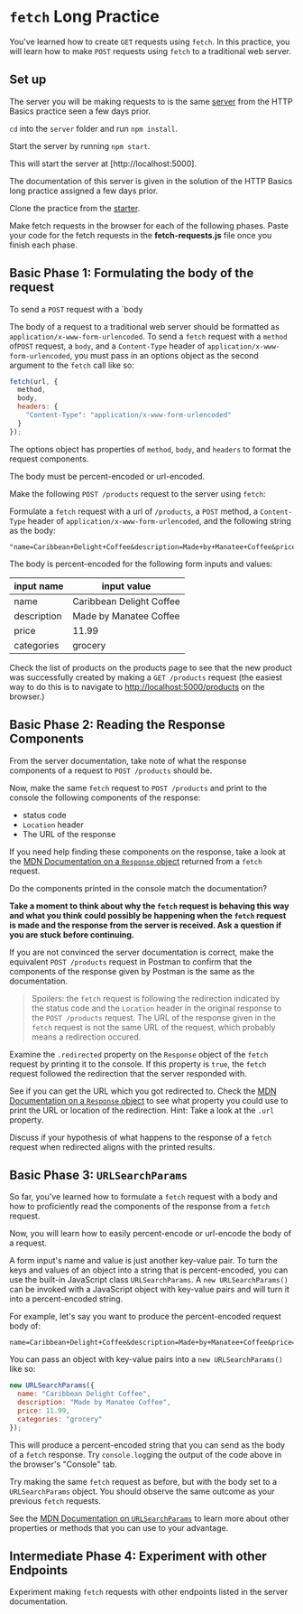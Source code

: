 # `fetch` Long Practice

You've learned how to create `GET` requests using `fetch`. In this practice, you
will learn how to make `POST` requests using `fetch` to a traditional web
server.

## Set up

The server you will be making requests to is the same [server] from the
HTTP Basics practice seen a few days prior.

`cd` into the `server` folder and run `npm install`.

Start the server by running `npm start`.

This will start the server at [http://localhost:5000].

The documentation of this server is given in the solution of the HTTP Basics
long practice assigned a few days prior.

Clone the practice from the [starter].

Make fetch requests in the browser for each of the following phases. Paste your
code for the fetch requests in the __fetch-requests.js__ file once you finish
each phase.

## Basic Phase 1: Formulating the body of the request

To send a `POST` request with a `body

The body of a request to a traditional web server should be formatted as
`application/x-www-form-urlencoded`. To send a `fetch` request with a `method`
of`POST` request, a `body`, and a `Content-Type` header of
`application/x-www-form-urlencoded`, you must pass in an options object as the
second argument to the `fetch` call like so:

```js
fetch(url, {
  method,
  body,
  headers: {
    "Content-Type": "application/x-www-form-urlencoded"
  }
});
```

The options object has properties of `method`, `body`, and `headers` to format
the request components.

The body must be percent-encoded or url-encoded.

Make the following `POST /products` request to the server using `fetch`:

Formulate a `fetch` request with a url of `/products`, a `POST` method, a
`Content-Type` header of `application/x-www-form-urlencoded`, and the following
string as the body:

```plaintext
"name=Caribbean+Delight+Coffee&description=Made+by+Manatee+Coffee&price=11%2E99&categories=grocery"
```

The body is percent-encoded for the following form inputs and values:

| input name  | input value              |
| ----------- | ------------------------ |
| name        | Caribbean Delight Coffee |
| description | Made by Manatee Coffee   |
| price       | 11.99                    |
| categories  | grocery                  |

Check the list of products on the products page to see that the new product
was successfully created by making a `GET /products` request (the easiest way to
do this is to navigate to [http://localhost:5000/products] on the browser.)

## Basic Phase 2: Reading the Response Components

From the server documentation, take note of what the response components of a
request to `POST /products` should be.

Now, make the same `fetch` request to `POST /products` and print to the console
the following components of the response:

- status code
- `Location` header
- The URL of the response

If you need help finding these components on the response, take a look at the
[MDN Documentation on a `Response` object] returned from a `fetch` request.

Do the components printed in the console match the documentation?

**Take a moment to think about why the `fetch` request is behaving this way and
what you think could possibly be happening when the `fetch` request is made
and the response from the server is received. Ask a question if you are stuck
before continuing.**

If you are not convinced the server documentation is correct, make the
equivalent `POST /products` request in Postman to confirm that the components of
the response given by Postman is the same as the documentation.

> Spoilers: the `fetch` request is following the redirection indicated by the
> status code and the `Location` header in the original response to the
> `POST /products` request. The URL of the response given in the `fetch` request
> is not the same URL of the request, which probably means a redirection
> occured.

Examine the `.redirected` property on the `Response` object of the `fetch`
request by printing it to the console. If this property is `true`, the `fetch`
request followed the redirection that the server responded with.

See if you can get the URL which you got redirected to. Check the [MDN
Documentation on a `Response` object] to see what property you could use to
print the URL or location of the redirection. Hint: Take a look at the `.url`
property.

Discuss if your hypothesis of what happens to the response of a `fetch` request
when redirected aligns with the printed results.

## Basic Phase 3: `URLSearchParams`

So far, you've learned how to formulate a `fetch` request with a body and how to
proficiently read the components of the response from a `fetch` request.

Now, you will learn how to easily percent-encode or url-encode the body of a
request.

A form input's name and value is just another key-value pair. To turn the keys
and values of an object into a string that is percent-encoded, you can use the
built-in JavaScript class `URLSearchParams`. A `new URLSearchParams()` can be
invoked with a JavaScript object with key-value pairs and will turn it into
a percent-encoded string.

For example, let's say you want to produce the percent-encoded request body of:

```plaintext
name=Caribbean+Delight+Coffee&description=Made+by+Manatee+Coffee&price=11%2E99&categories=grocery
```

You can pass an object with key-value pairs into a `new URLSearchParams()` like
so:

```js
new URLSearchParams({
  name: "Caribbean Delight Coffee",
  description: "Made by Manatee Coffee",
  price: 11.99,
  categories: "grocery"
});
```

This will produce a percent-encoded string that you can send as the body of a
`fetch` response. Try `console.log`ging the output of the code above in the
browser's "Console" tab.

Try making the same `fetch` request as before, but with the body set to a
`URLSearchParams` object. You should observe the same outcome as your
previous `fetch` requests.

See the [MDN Documentation on `URLSearchParams`] to learn more about other
properties or methods that you can use to your advantage.

## Intermediate Phase 4: Experiment with other Endpoints

Experiment making `fetch` requests with other endpoints listed in the server
documentation.

[server]: https://github.com/appacademy/practice-for-week-08-http-basics-long-practice
[starter]: https://github.com/appacademy/practice-for-week-08-fetch-long-practice
[MDN Documentation on a `Request` object]: https://developer.mozilla.org/en-US/docs/Web/API/Request
[MDN Documentation on a `Response` object]: https://developer.mozilla.org/en-US/docs/Web/API/Request
[MDN Documentation on `URLSearchParams`]: https://developer.mozilla.org/en-US/docs/Web/API/URLSearchParams
[http://localhost:5000/products]: http://localhost:5000/products
